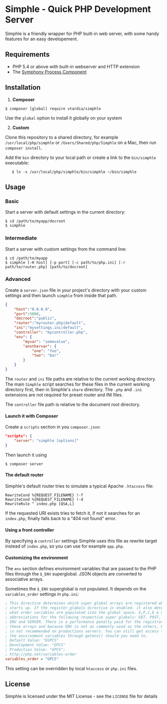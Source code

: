 Simphle - Quick PHP Development Server
=======================================

Simphle is a friendly wrapper for PHP built-in web server, with some handy features for an easy developement.


Requirements
------------

- PHP 5.4 or above with built-in webserver and HTTP extension
- The [Symphony Process Component](https://github.com/symfony/process)


Installation
------------

 1. **Composer**

 ```console
 $ composer [global] require vtardia/simphle
 ```

 Use the `global` option to install it globally on your system

 2. **Custom**

 Clone this repository to a shared directory, for example `/usr/local/php/simphle` or `/Users/Shared/php/Simphle` on a Mac, then run `composer install`.

 Add the `bin` directory to your local path or create a link to the `bin/simphle` executable:

 ```console
    $ ln -s /usr/local/php/simphle/bin/simphle ~/bin/simphle
 ```

Usage
-----

### Basic

Start a server with default settings in the current directory:

```console
$ cd /path/to/myapp/docroot
$ simphle
```

### Intermediate

Start a server with custom settings from the command line:

```console
$ cd /path/to/myapp
$ simphle [-H host] [-p port] [-c path/to/php.ini] [-r path/to/router.php] [path/to/docroot]
```

### Advanced

Create a `server.json` file in your project's directory with your custom settings and then launch `simphle` from inside that path.

```json
{
    "host":"0.0.0.0",
    "port":5000,
    "docroot":"public",
    "router":"myrouter.php|default",
    "ini":"mysettings.ini|default",
    "controller": "mycontroller.php",
    "env": {
        "myvar": "somevalue",
        "anothervar": {
            "one": "foo",
            "two": "bar"
        }
    }
}
```

The `router` and `ini` file paths are relative to the current working directory. The main `Simphle` script searches for these files in the current working directory first, then in Simphle's `share` directory. The `.php` and `.ini` extensions are not required for preset router and INI files.

The `controller` file path is relative to the document root directory.

#### Launch it with Composer

Create a `scripts` section in you `composer.json`:

```json
"scripts": {
    "server": "simphle [options]"
}
```

Then launch it using

```console
$ composer server
```

#### The default router

Simphle's default router tries to simulate a typical Apache `.htaccess` file:

```aconf
RewriteCond %{REQUEST_FILENAME} !-f
RewriteCond %{REQUEST_FILENAME} !-d
RewriteRule ^ index.php [QSA,L]
```

If the requested URI exists tries to fetch it, if not it searches for an `index.php`, finally falls back to a "404 not found" error.


#### Using a front controller

By specifying a `controller` settings Simphle uses this file as rewrite target instead of `index.php`, so you can use for example `app.php`.


#### Customizing the environment

The `env` section defines environment variables that are passed to the PHP files through the `$_ENV` superglobal. JSON objects are converted to associative arrays.

Sometimes the `$_ENV` superglobal is not populated. It depends on the `variables_order` settings in `php.ini`:

```ini
; This directive determines which super global arrays are registered when PHP
; starts up. If the register_globals directive is enabled, it also determines
; what order variables are populated into the global space. G,P,C,E & S are
; abbreviations for the following respective super globals: GET, POST, COOKIE,
; ENV and SERVER. There is a performance penalty paid for the registration of
; these arrays and because ENV is not as commonly used as the others, ENV is
; is not recommended on productions servers. You can still get access to
; the environment variables through getenv() should you need to.
; Default Value: "EGPCS"
; Development Value: "GPCS"
; Production Value: "GPCS";
; http://php.net/variables-order
variables_order = "GPCS"
```

This setting can be overridden by local `htaccess` or `php.ini` files.


License
-------

Simphle is licensed under the MIT License - see the `LICENSE` file for details
